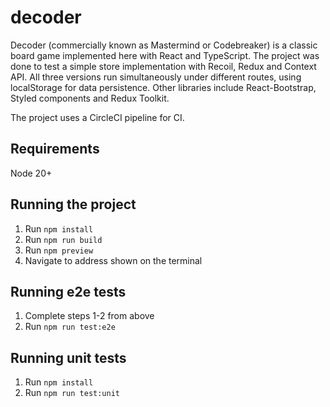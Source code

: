 # decoder
Decoder (commercially known as Mastermind or Codebreaker) is a classic board game implemented here with React and TypeScript. The project was done to test a simple store implementation with Recoil, Redux and Context API. All three versions run simultaneously under different routes, using localStorage for data persistence. Other libraries include React-Bootstrap, Styled components and Redux Toolkit.

The project uses a CircleCI pipeline for CI.

## Requirements

Node 20+

## Running the project

1. Run `npm install`
2. Run `npm run build`
3. Run `npm preview`
4. Navigate to address shown on the terminal

## Running e2e tests

1. Complete steps 1-2 from above
2. Run `npm run test:e2e`

## Running unit tests

1. Run `npm install`
2. Run `npm run test:unit`
